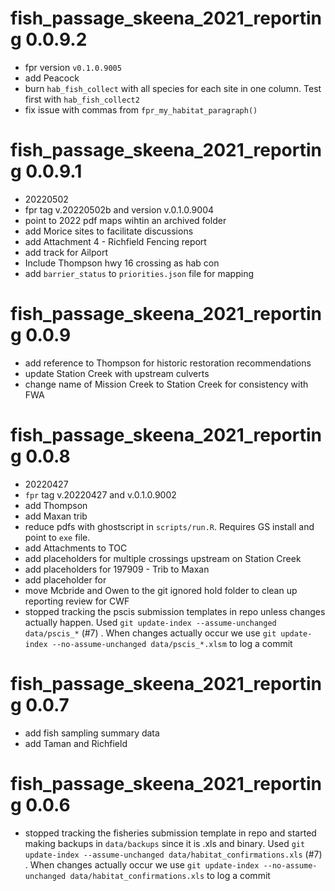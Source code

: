 # fish_passage_skeena_2021_reporting 0.0.9.2

* fpr version `v0.1.0.9005` 
* add Peacock
* burn `hab_fish_collect` with all species for each site in one column.  Test first with `hab_fish_collect2`
* fix issue with commas from `fpr_my_habitat_paragraph()` 




# fish_passage_skeena_2021_reporting 0.0.9.1


* 20220502
* fpr tag v.20220502b  and version v.0.1.0.9004
* point to 2022 pdf maps wihtin an archived folder
* add Morice sites to facilitate discussions
* add Attachment 4 - Richfield Fencing report
* add track for Ailport
* Include Thompson hwy 16 crossing as hab con 
* add `barrier_status` to `priorities.json` file for mapping


# fish_passage_skeena_2021_reporting 0.0.9 

* add reference to Thompson for historic restoration recommendations
* update Station Creek with upstream culverts
* change name of Mission Creek to Station Creek for consistency with FWA



# fish_passage_skeena_2021_reporting 0.0.8 

* 20220427
* `fpr` tag v.20220427 and v.0.1.0.9002
* add Thompson
* add Maxan trib
* reduce pdfs with ghostscript in `scripts/run.R`.  Requires GS install and point to `exe` file. 
* add Attachments to TOC
* add placeholders for multiple crossings upstream on Station Creek
* add placeholders for 197909 - Trib to Maxan
* add placeholder for 
* move Mcbride and Owen to the git ignored hold folder to clean up reporting review for CWF
* stopped tracking the pscis submission templates in repo unless changes actually happen. Used `git update-index --assume-unchanged data/pscis_*` (#7) .  When changes actually occur we use `git update-index --no-assume-unchanged data/pscis_*.xlsm` to log a commit


# fish_passage_skeena_2021_reporting 0.0.7

* add fish sampling summary data
* add Taman and Richfield

# fish_passage_skeena_2021_reporting 0.0.6

* stopped tracking the fisheries submission template in repo and started making backups in `data/backups` since it is .xls and binary.  Used 
`git update-index --assume-unchanged data/habitat_confirmations.xls` 
(#7) .  When changes actually occur we use 
`git update-index --no-assume-unchanged data/habitat_confirmations.xls` 
to log a commit

